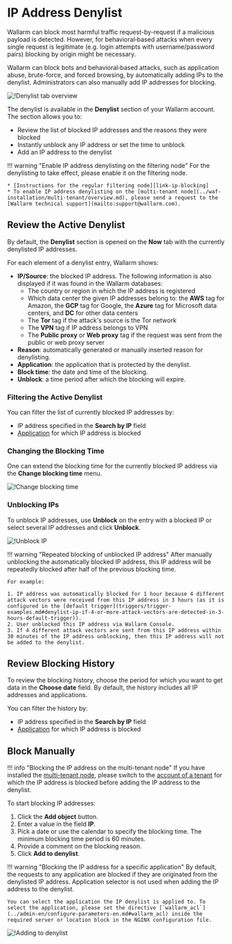 [link-ip-blocking]:     ../admin-en/configure-ip-blocking-en.md
[doc-apps-link]:        settings/applications.md

[img-denylist]:        ../images/user-guides/denylist/denylist.png
[img-denylist-add]:        ../images/user-guides/denylist/ip-denylisting.png
[img-denylist-change-time]: ../images/user-guides/denylist/denylist-contextual-change-time.png
[img-denylist-unblock]: ../images/user-guides/denylist/denylist-contextual-unblock.png

# IP Address Denylist

Wallarm can block most harmful traffic request-by-request if a malicious payload is detected. However, for behavioral‑based attacks when every single request is legitimate (e.g. login attempts with username/password pairs) blocking by origin might be necessary.

Wallarm can block bots and behavioral‑based attacks, such as application abuse, brute-force, and forced browsing, by automatically adding IPs to the denylist. Administrators can also manually add IP addresses for blocking.

![!Denylist tab overview][img-denylist]

The denylist is available in the **Denylist** section of your Wallarm account. The section allows you to:

* Review the list of blocked IP addresses and the reasons they were blocked
* Instantly unblock any IP address or set the time to unblock
* Add an IP address to the denylist

!!! warning "Enable IP address denylisting on the filtering node"
    For the denylisting to take effect, please enable it on the filtering node.
    
    * [Instructions for the regular filtering node][link-ip-blocking]
    * To enable IP address denylisting on the [multi-tenant node](../waf-installation/multi-tenant/overview.md), please send a request to the [Wallarm technical support](mailto:support@wallarm.com).

## Review the Active Denylist

By default, the **Denylist** section is opened on the **Now** tab with the currently denylisted IP addresses.

For each element of a denylist entry, Wallarm shows:

* **IP/Source**: the blocked IP address. The following information is also displayed if it was found in the Wallarm databases:
    * The country or region in which the IP address is registered
    * Which data center the given IP addresses belong to: the **AWS** tag for Amazon, the **GCP** tag for Google, the **Azure** tag for Microsoft data centers, and **DC** for other data centers
    * The **Tor** tag if the attack's source is the Tor network
    * The **VPN** tag if IP address belongs to VPN
    * The **Public proxy** or **Web proxy** tag if the request was sent from the public or web proxy server
* **Reason**: automatically generated or manually inserted reason for denylisting.
* **Application**: the application that is protected by the denylist.
* **Block time**: the date and time of the blocking.
* **Unblock**: a time period after which the blocking will expire.

### Filtering the Active Denylist

You can filter the list of currently blocked IP addresses by:

* IP address specified in the **Search by IP** field
* [Application][doc-apps-link] for which IP address is blocked

### Changing the Blocking Time

One can extend the blocking time for the currently blocked IP address via the **Change blocking time** menu.

![!Change blocking time][img-denylist-change-time]

### Unblocking IPs

To unblock IP addresses, use **Unblock** on the entry with a blocked IP or select several IP addresses and click **Unblock**.

![!Unblock IP][img-denylist-unblock]

!!! warning "Repeated blocking of unblocked IP address"
    After manually unblocking the automatically blocked IP address, this IP address will be repeatedly blocked after half of the previous blocking time.

    For example:

    1. IP address was automatically blocked for 1 hour because 4 different attack vectors were received from this IP address in 3 hours (as it is configured in the [default trigger](triggers/trigger-examples.md#denylist-ip-if-4-or-more-attack-vectors-are-detected-in-3-hours-default-trigger)).
    2. User unblocked this IP address via Wallarm Console.
    3. If 4 different attack vectors are sent from this IP address within 30 minutes of the IP address unblocking, then this IP address will not be added to the denylist.

## Review Blocking History

To review the blocking history, choose the period for which you want to get data in the **Choose date** field. By default, the history includes all IP addresses and applications.

You can filter the history by:

* IP address specified in the **Search by IP** field
* [Application][doc-apps-link] for which IP address is blocked

## Block Manually

!!! info "Blocking the IP address on the multi-tenant node"
    If you have installed the [multi-tenant node](../waf-installation/multi-tenant/overview.md), please switch to the [account of a tenant](../waf-installation/multi-tenant/configure-accounts.md#tenant-account-structure) for which the IP address is blocked before adding the IP address to the denylist.

To start blocking IP addresses:

1. Click the **Add object** button.
2. Enter a value in the field **IP**.
3. Pick a date or use the calendar to specify the blocking time. The minimum blocking time period is 60 minutes.
4. Provide a comment on the blocking reason.
5. Click **Add to denylist**.

!!! warning "Blocking the IP address for a specific application"
    By default, the requests to any application are blocked if they are originated from the denylisted IP address. Application selector is not used when adding the IP address to the denylist.

    You can select the application the IP denylist is applied to. To select the application, please set the directive [`wallarm_acl`](../admin-en/configure-parameters-en.md#wallarm_acl) inside the required server or location block in the NGINX configuration file.

![!Adding to denylist][img-denylist-add]
